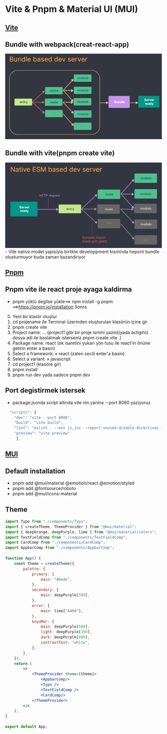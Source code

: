 # Vite & Pnpm & Material UI (MUI)

## [Vite](https://vitejs.dev/)

## Bundle with webpack(creat-react-app)
<img src="./src//img/webpack.png" alt="">

## Bundle with vite(pnpm create vite)
<img src="./src/img/vite.png" alt="">
- Vite native model yapisiyla birlikte developpment kisminda hepsini bundle olusturmuyor buda zaman kazandiriyor

## [Pnpm](https://pnpm.io/installation)

## Pnpm vite ile react proje ayaga kaldirma
- pnpm yüklü degilse yükle==> npm install -g pnpm ==>https://pnpm.io/installation
Sonra 


0. Yeni bir klasör oluştur
1. cd projename  ile Terminal üzerinden oluşturulan klasörün içine gir.
2. pnpm create vite
3. Project name: ...  (project1 gibi bir proje ismini yazın)(yada actiginiz dosya adi ile baslatmak isterseniz pnpm create vite .)
4. Package name: react (ok isaretini yukari yön tusu ile react'in önüne getirin   enter a basın)
4. Select a framework: » react (zaten secili enter'a basin)
5. Select a variant: » javascript
6. cd project1 (klasöre gir)
7. pnpm install
8. pnpm run dev yada sadece pnpm dev

## Port degistirmek istersek 
 - package.jsonda script altinda vite nin yanina 
 --port 8080 yaziyoruz

```jsx
  "scripts": {
    "dev": "vite --port 8080",
    "build": "vite build",
    "lint": "eslint . --ext js,jsx --report-unused-disable-directives --max-warnings 0",
    "preview": "vite preview"
     },
```


## [MUI](https://mui.com/material-ui/)
## Default installation

- pnpm add @mui/material @emotion/react @emotion/styled
- pnpm add @fontsource/roboto
- pnpm add @mui/icons-material

## Theme

```jsx
import Typo from "./components/Typo";
import { createTheme, ThemeProvider } from "@mui/material";
import { deepOrange, deepPurple, lime } from "@mui/material/colors";
import TextFieldComp from "./components/TextFieldComp";
import CardComp from "./components/CardComp";
import AppbarComp from "./components/AppbarComp";

function App() {
    const theme = createTheme({
        palette: {
            primary: {
                main: "#bede",
            },
            secondary: {
                main: deepPurple[500],
            },
            error: {
                main: lime["A400"],
            },
            koyuMor: {
                main: deepPurple[500],
                light: deepPurple[300],
                dark: deepPurple[800],
                contrastText: "white",
            },
        },
    });
    return (
        <>
            <ThemeProvider theme={theme}>
                <AppbarComp/>
                <Typo />
                <TextFieldComp />
                <CardComp/>
            </ThemeProvider>
        </>
    );
}

export default App;

```